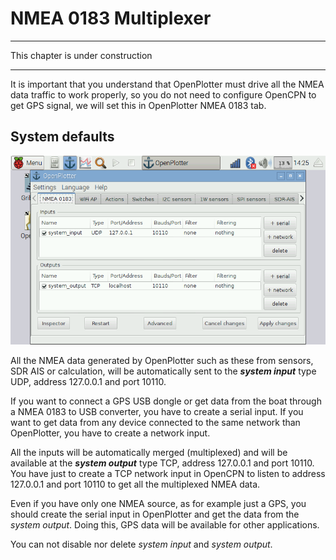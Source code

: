 
# NMEA 0183 Multiplexer

---

This chapter is under construction

---

It is important that you understand that OpenPlotter must drive all the NMEA data traffic to work properly, so you do not need to configure OpenCPN to get GPS signal, we will set this in OpenPlotter NMEA 0183 tab.

## System defaults

![](multiplexer1.png)

All the NMEA data generated by OpenPlotter such as these from sensors, SDR AIS or calculation, will be automatically sent to the ***system input*** type UDP, address 127.0.0.1 and port 10110.

If you want to connect a GPS USB dongle or get data from the boat through a NMEA 0183 to USB converter, you have to create a serial input. If you want to get data from any device connected to the same network than OpenPlotter, you have to create a network input.

All the inputs will be automatically merged (multiplexed) and will be available at the ***system output*** type TCP, address 127.0.0.1 and port 10110. You have just to create a TCP network input in OpenCPN to listen to address 127.0.0.1 and port 10110 to get all the multiplexed NMEA data.

Even if you have only one NMEA source, as for example just a GPS, you should create the serial input in OpenPlotter and get the data from the *system output*. Doing this, GPS data will be available for other applications.

You can not disable nor delete *system input* and *system output*.

